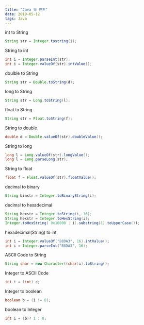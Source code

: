```yaml
---
title: "Java 형 변환"
date: 2019-05-12
tags: Java
---
```


int to String
```java
String str = Integer.tostring(i);
```

String to int
```java
int i = Integer.parseInt(str);
int i = Integer.valueOf(str).intValue();
```

doulble to String
```java
String str = Double.toString(d);
```

long to String
```java
String str = Long.toString(l);
```

float to String
```java
String str = Float.toString(f);
```

String to double
```java
double d = Double.valueOf(str).doubleValue();
```

String to long
```java
long l = Long.valueOf(str).longValue();
long l = Long.parseLong(str);
```

String to float
```java
float f = Float.valueOf(str).floatValue();
```

decimal to binary
```java
String binstr = Integer.toBinaryString(i);
```

decimal to hexadecimal
```java
String hexstr = Integer.toString(i, 16);
String hexstr = Integer.toHexString(i);
Integer.toHexString( 0x10000 | i).substring(1).toUpperCase());
```

hexadecimal(String) to int
```java
int i = Integer.valueOf("B8DA3", 16).intValue();
int i = Integer.parseInt("B8DA3", 16);
```

ASCII Code to String
```java
String char = new Character((char)i).toString();
```

Integer to ASCII Code
```java
int i = (int) c;
```

Integer to boolean
```java
boolean b = (i != 0);
```

boolean to Integer
```java
int i = (b)? 1 : 0;
```